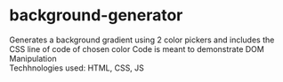 # background-generator
Generates a background gradient using 2 color pickers and includes the CSS line of code of chosen color
Code is meant to demonstrate DOM Manipulation  <br>
Techhnologies used: HTML, CSS, JS
